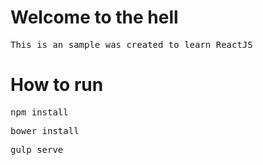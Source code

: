# Welcome to the hell
 <pre>This is an sample was created to learn ReactJS</pre>

# How to run
<pre>npm install</pre>
<pre>bower install</pre>
<pre>gulp serve</pre>
